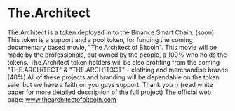 # The.Architect
The.Architect is a token deployed in to the Binance Smart Chain. (soon). This token is a support and a pool token, for funding the coming documentary based movie, "The Architect of Bitcoin". This movie will be made by the professionals, but owned by the people, a 100% who holds the tokens. 
The.Architect token holders will be also profiting from the coming "THE.ARCHiTECT" & "THE.ARCH1T3CT" - clothing and merchandise brands (40%) 
All of these projects and branding will be dependable on the token sale, but we have a faith on you guys support. Thank you :)
(read white paper for more detailed description of the full project)
The official web page: www.thearchitectofbitcoin.com
